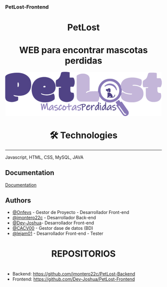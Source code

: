 ### PetLost-Frontend

<h1 align=center> PetLost </h1>

<h1 align=center> WEB para encontrar mascotas perdidas </h1>


<img src="./Frontend/assets/logos/logo2.png" alt="Logo">

<h1 align=center> 🛠 Technologies </h1>
<hr/>
Javascript, HTML, CSS, MySQL, JAVA


## Documentation

[Documentation](https://github.com/Dev-Joshua/PetLost-Frontend/blob/main/Frontend/assets/icon/logo.png)

## Authors

- [@Onfevs](https://github.com/onfevs) - Gestor de Proyecto - Desarrollador Front-end
- [@jmontero22c](https://github.com/jmontero22c) - Desarrollador Back-end
- [@Dev-Joshua](https://github.com/Dev-Joshua)- Desarrollador Front-end
- [@CACV00](https://github.com/CACV00) - Gestor dase de datos (BD)
- [@lejam01](https://github.com/lejam01) - Desarrollador Front-end - Tester

<h1 align=center>REPOSITORIOS<h1>

# 
- Backend: https://github.com/jmontero22c/PetLost-Backend
- Frontend: https://github.com/Dev-Joshua/PetLost-Frontend
